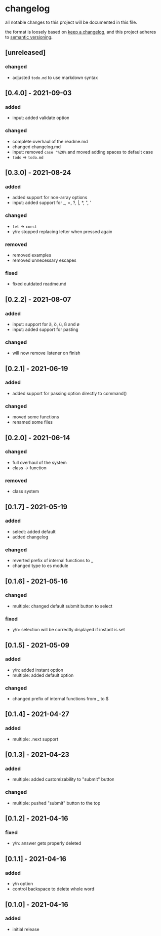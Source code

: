 # changelog

all notable changes to this project will be documented in this file.

the format is loosely based on [keep a changelog](https://keepachangelog.com/en/1.0.0/),
and this project adheres to [semantic versioning](https://semver.org/spec/v2.0.0.html).

## [unreleased]

### changed

- adjusted `todo.md` to use markdown syntax

## [0.4.0] - 2021-09-03

### added

- input: added validate option

### changed

- complete overhaul of the readme.md
- changed changelog.md
- input: removed `case "%20%` and moved adding spaces to default case
- `todo` => `todo.md`

## [0.3.0] - 2021-08-24

### added

- added support for non-array options
- input: added support for _, =, ?, |, *, ", '

### changed

- `let` -> `const`
- y/n: stopped replacing letter when pressed again

### removed

- removed examples
- removed unnecessary escapes

### fixed

- fixed outdated readme.md

## [0.2.2] - 2021-08-07

### added

- input: support for ä, ö, ü, ß and ø
- input: added support for pasting

### changed

- will now remove listener on finish

## [0.2.1] - 2021-06-19

### added

- added support for passing option directly to command()

### changed


- moved some functions
- renamed some files

## [0.2.0] - 2021-06-14

### changed

- full overhaul of the system
- class -> function

### removed

- class system

## [0.1.7] - 2021-05-19

### added

- select: added default
- added changelog

### changed

- reverted prefix of internal functions to _
- changed type to es module

## [0.1.6] - 2021-05-16

### changed

- multiple: changed default submit button to select

### fixed

- y/n: selection will be correctly displayed if instant is set

## [0.1.5] - 2021-05-09

### added

- y/n: added instant option
- multiple: added default option

### changed

- changed prefix of internal functions from _ to $

## [0.1.4] - 2021-04-27

### added

- multiple: .next support

## [0.1.3] - 2021-04-23

### added

- multiple: added customizability to "submit" button

### changed

- multiple: pushed "submit" button to the top

## [0.1.2] - 2021-04-16

### fixed

- y/n: answer gets properly deleted

## [0.1.1] - 2021-04-16

### added

- y/n option
- control backspace to delete whole word

## [0.1.0] - 2021-04-16

### added

- initial release

